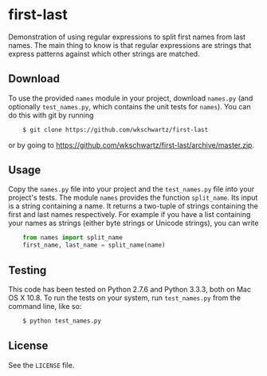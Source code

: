 first-last
==========

Demonstration of using regular expressions to split first names from last
names. The main thing to know is that regular expressions are strings that
express patterns against which other strings are matched.

Download
--------

To use the provided `names` module in your project, download `names.py` (and
optionally `test_names.py`, which contains the unit tests for `names`). You can
do this with git by running

```bash
    $ git clone https://github.com/wkschwartz/first-last
```

or by going to https://github.com/wkschwartz/first-last/archive/master.zip.

Usage
-----

Copy the `names.py` file into your project and the `test_names.py` file into
your project's tests. The module `names` provides the function `split_name`. Its
input is a string containing a name. It returns a two-tuple of strings
containing the first and last names respectively. For example if you have a list
containing your names as strings (either byte strings or Unicode strings), you
can write

```python
    from names import split_name
    first_name, last_name = split_name(name)
```

Testing
-------

This code has been tested on Python 2.7.6 and Python 3.3.3, both on Mac OS X
10.8. To run the tests on your system, run `test_names.py` from the command
line, like so:

```bash
    $ python test_names.py
```

License
-------

See the `LICENSE` file.